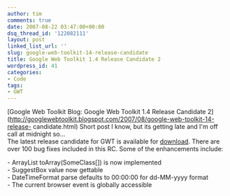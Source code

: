 ```yaml
---
author: tim
comments: true
date: 2007-08-22 03:47:00+00:00
dsq_thread_id: '122082111'
layout: post
linked_list_url: ''
slug: google-web-toolkit-14-release-candidate
title: Google Web Toolkit 1.4 Release Candidate 2
wordpress_id: 41
categories:
- Code
tags:
- GWT
---
```


[Google Web Toolkit Blog: Google Web Toolkit 1.4 Release Candidate
2](http://googlewebtoolkit.blogspot.com/2007/08/google-web-toolkit-14-release-
candidate.html) Short post I know, but its getting late and I'm off call at
midnight so...  
The latest release candidate for GWT is available for
[download](http://code.google.com/webtoolkit/download.html#rc). There are over
100 bug fixes included in this RC. Some of the enhancements include:  
  
\- ArrayList toArray(SomeClass[]) is now implemented  
\- SuggestBox value now gettable  
\- DateTimeFormat parse defaults to 00:00:00 for dd-MM-yyyy format  
\- The current browser event is globally accessible  

